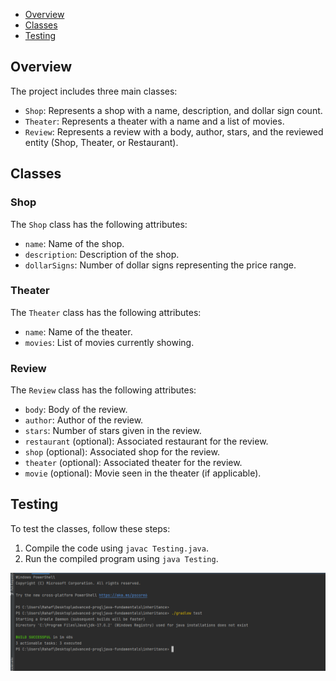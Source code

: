 - [Overview](#overview)
- [Classes](#classes)
- [Testing](#testing) 

## Overview

The project includes three main classes:
- `Shop`: Represents a shop with a name, description, and dollar sign count.
- `Theater`: Represents a theater with a name and a list of movies.
- `Review`: Represents a review with a body, author, stars, and the reviewed entity (Shop, Theater, or Restaurant).

## Classes

### Shop

The `Shop` class has the following attributes:
- `name`: Name of the shop.
- `description`: Description of the shop.
- `dollarSigns`: Number of dollar signs representing the price range.

### Theater

The `Theater` class has the following attributes:
- `name`: Name of the theater.
- `movies`: List of movies currently showing.

### Review

The `Review` class has the following attributes:
- `body`: Body of the review.
- `author`: Author of the review.
- `stars`: Number of stars given in the review.
- `restaurant` (optional): Associated restaurant for the review.
- `shop` (optional): Associated shop for the review.
- `theater` (optional): Associated theater for the review.
- `movie` (optional): Movie seen in the theater (if applicable).

## Testing

To test the classes, follow these steps:
1. Compile the code using `javac Testing.java`.
2. Run the compiled program using `java Testing`.


![img.png](img.png)